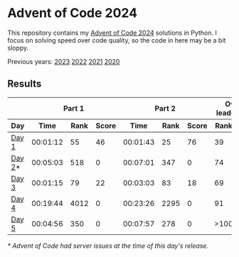 # Advent of Code 2024

This repository contains my [Advent of Code 2024](https://adventofcode.com/2024) solutions in Python. I focus on solving speed over code quality, so the code in here may be a bit sloppy.

Previous years: [2023](https://github.com/jmerle/advent-of-code-2023) [2022](https://github.com/jmerle/advent-of-code-2022) [2021](https://github.com/jmerle/advent-of-code-2021) [2020](https://github.com/jmerle/advent-of-code-2020)

## Results

<!-- This table is generated by scripts/readme.py, do not update it manually -->
<!-- results-start -->
<table>
    <thead>
        <tr>
            <th></th>
            <th colspan="3">Part 1</th>
            <th colspan="3">Part 2</th>
            <th colspan="2">Overall leaderboard</th>
            <th></th>
        </tr>
        <tr>
            <th>Day</th>
            <th>Time</th>
            <th>Rank</th>
            <th>Score</th>
            <th>Time</th>
            <th>Rank</th>
            <th>Score</th>
            <th>Rank</th>
            <th>Score</th>
            <th>Code</th>
        </tr>
    </thead>
    <tbody>
        <tr>
            <td><a href="https://adventofcode.com/2024/day/1">Day 1</a></td>
            <td>00:01:12</td>
            <td>55</td>
            <td>46</td>
            <td>00:01:43</td>
            <td>25</td>
            <td>76</td>
            <td>39</td>
            <td>122</td>
            <td><a href="https://github.com/jmerle/advent-of-code-2024/tree/master/src/aoc2024/days/day01">Link</a></td>
        </tr>
        <tr>
            <td><a href="https://adventofcode.com/2024/day/2">Day 2</a>*</td>
            <td>00:05:03</td>
            <td>518</td>
            <td>0</td>
            <td>00:07:01</td>
            <td>347</td>
            <td>0</td>
            <td>74</td>
            <td>122</td>
            <td><a href="https://github.com/jmerle/advent-of-code-2024/tree/master/src/aoc2024/days/day02">Link</a></td>
        </tr>
        <tr>
            <td><a href="https://adventofcode.com/2024/day/3">Day 3</a></td>
            <td>00:01:15</td>
            <td>79</td>
            <td>22</td>
            <td>00:03:03</td>
            <td>83</td>
            <td>18</td>
            <td>69</td>
            <td>162</td>
            <td><a href="https://github.com/jmerle/advent-of-code-2024/tree/master/src/aoc2024/days/day03">Link</a></td>
        </tr>
        <tr>
            <td><a href="https://adventofcode.com/2024/day/4">Day 4</a></td>
            <td>00:19:44</td>
            <td>4012</td>
            <td>0</td>
            <td>00:23:26</td>
            <td>2295</td>
            <td>0</td>
            <td>91</td>
            <td>162</td>
            <td><a href="https://github.com/jmerle/advent-of-code-2024/tree/master/src/aoc2024/days/day04">Link</a></td>
        </tr>
        <tr>
            <td><a href="https://adventofcode.com/2024/day/5">Day 5</a></td>
            <td>00:04:56</td>
            <td>350</td>
            <td>0</td>
            <td>00:07:57</td>
            <td>278</td>
            <td>0</td>
            <td>>100</td>
            <td>162</td>
            <td><a href="https://github.com/jmerle/advent-of-code-2024/tree/master/src/aoc2024/days/day05">Link</a></td>
        </tr>
    </tbody>
</table>

_* Advent of Code had server issues at the time of this day's release._
<!-- results-end -->
